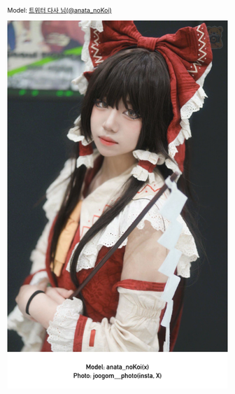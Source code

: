 ﻿---
dddd: 2024.08.17 팝콘 토
nickname: 다사
sns_type: x
sns_id: anata_noKoi
---

<a name="anata_noKoi"></a>
Model: <a href="https://x.com/anata_noKoi" target="_blank">트위터 다사 님(@anata_noKoi)</a>

![GVavJTFacAAnGRH.webp](/assets/img/2024/08-17/다사/GVavJTFacAAnGRH.webp)
